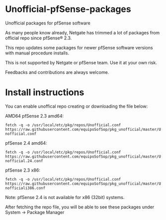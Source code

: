 # Unofficial-pfSense-packages
Unofficial packages for pfSense software

As many people know already, Netgate has trimmed a lot of packages from official repo since pfSense® 2.3. 

This repo updates some packages for newer pfSense software versions with manual procedure installs.

This is not supported by Netgate or pfSense team. Use it at your own risk.

Feedbacks and contributions are always welcome.

# Install instructions

You can enable unoffical repo creating or downloading the file below:

AMD64
pfSense 2.3 amd64:

```fetch -q -o /usr/local/etc/pkg/repos/Unofficial.conf https://raw.githubusercontent.com/equipoSofSop/pkg_unofficial/master/Unofficial.conf```

pfSense 2.4 amd64:

```fetch -q -o /usr/local/etc/pkg/repos/Unofficial.conf https://raw.githubusercontent.com/equipoSofSop/pkg_unofficial/master/Unofficial.24.conf```


pfSense 2.3 x86:

```fetch -q -o /usr/local/etc/pkg/repos/Unofficial.conf https://raw.githubusercontent.com/equipoSofSop/pkg_unofficial/master/Unofficiali386.conf```

Note: pfSense 2.4 is not available for x86 (32bit) systems.

After fetching the repo file, you will be able to see these packages under System -> Package Manager
